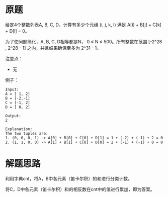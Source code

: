 # 原题
给定4个整数列表A, B, C, D，计算有多少个元组 (i, j, k, l) 满足 A[i] + B[j] + C[k] + D[l] = 0。

为了使问题简化，A, B, C, D相等都是N， 0 ≤ N ≤ 500。所有整数在范围 [-2^28 , 2^28 - 1] 之内，并且结果确保至多为 2^31 - 1。

注意点：

  - 无

例子：

```
Input:
A = [ 1, 2]
B = [-2,-1]
C = [-1, 2]
D = [ 0, 2]

Output:
2

Explanation:
The two tuples are:
1. (0, 0, 0, 1) -> A[0] + B[0] + C[0] + D[1] = 1 + (-2) + (-1) + 2 = 0
2. (1, 1, 0, 0) -> A[1] + B[1] + C[0] + D[0] = 2 + (-1) + (-1) + 0 = 0
```

# 解题思路
利用字典cnt，将A，B中各元素（笛卡尔积）的和进行分类计数。

将C，D中各元素（笛卡尔积）和的相反数在cnt中的值进行累加，即为答案。

